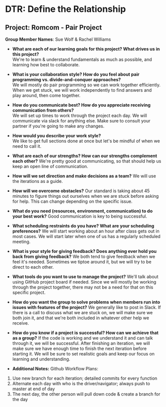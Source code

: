 # DTR: Define the Relationship

**Project**: Romcom - Pair Project
---
**Group Member Names**: Sue Wolf & Rachel Williams  

* **What are each of our learning goals for this project? What drives us in this project?**  
We're to learn & understand fundamentals as much as possible, and learning how best to collaborate.

* **What is your collaboration style? How do you feel about pair programming vs. divide-and-conquer approaches?**  
We will mostly do pair programming so we can work together efficiently. When we get stuck, we will work independently to find answers and play around, then come together.

* **How do you communicate best? How do you appreciate receiving communication from others?**  
We will set up times to work through the project each day. We will communicate via slack for anything else. Make sure to consult your partner if you're going to make any changes.

* **How would you describe your work style?**  
We like to get full sections done at once but let's be mindful of when we need to call it.

* **What are each of our strengths? How can our strengths complement each other?**
We're pretty good at communicating, so that should help us keep an open line of communication.

* **How will we set direction and make decisions as a team?**
We will use the iterations as a guide.

* **How will we overcome obstacles?**
Our standard is taking about 45 minutes to figure things out ourselves when we are stuck before asking for help. This can change depending on the specific issue.

* **What do you need (resources, environment, communication) to do your best work?**
Good communication is key to being successful.

* **What scheduling restraints do you have? What are your scheduling preferences?**
We will start working about an hour after class gets out in most cases. We will start later when one of us has a regularly scheduled meeting.

* **What is your style for giving feedback? Does anything ever hold you back from giving feedback?**
We both tend to give feedback when we feel it's needed. Sometimes we tiptoe around it, but we will try to be direct to each other.

* **What tools do you want to use to manage the project?**
We'll talk about using GitHub project board if needed. Since we will mostly be working through the project together, there may not be a need for that on this specific project.

* **How do you want the group to solve problems when members run into issues with features of the project?**
We generally like to post in Slack. If there is a call to discuss what we are stuck on, we will make sure we both join it, and that we're both included in whatever other help we receive.

* **How do you know if a project is successful? How can we achieve that as a group?**
If the code is working and we understand it and can talk through it, we will be successful. After finishing an iteration, we will make sure we have enough time to finish the next iteration before starting it. We will be sure to set realistic goals and keep our focus on learning and understanding.

* **Additional Notes:**
Github Workflow Plans:
1. Use new branch for each iteration; detailed commits for every function
2. Alternate each day with who is the driver/navigator; always push to master at end of day
3. The next day, the other person will pull down code & create a branch for the day
